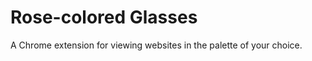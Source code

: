 Rose-colored Glasses
====================

A Chrome extension for viewing websites in the palette of your choice.